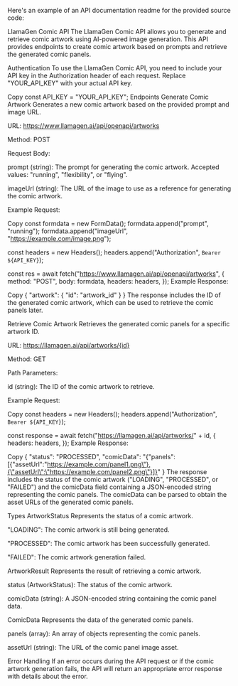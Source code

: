Here's an example of an API documentation readme for the provided source code:

LlamaGen Comic API
The LlamaGen Comic API allows you to generate and retrieve comic artwork using AI-powered image generation. This API provides endpoints to create comic artwork based on prompts and retrieve the generated comic panels.

Authentication
To use the LlamaGen Comic API, you need to include your API key in the Authorization header of each request. Replace "YOUR_API_KEY" with your actual API key.

Copy
const API_KEY = "YOUR_API_KEY";
Endpoints
Generate Comic Artwork
Generates a new comic artwork based on the provided prompt and image URL.

URL: https://www.llamagen.ai/api/openapi/artworks

Method: POST

Request Body:

prompt (string): The prompt for generating the comic artwork. Accepted values: "running", "flexibility", or "flying".

imageUrl (string): The URL of the image to use as a reference for generating the comic artwork.

Example Request:

Copy
const formdata = new FormData();
formdata.append("prompt", "running");
formdata.append("imageUrl", "https://example.com/image.png");

const headers = new Headers();
headers.append("Authorization", `Bearer ${API_KEY}`);

const res = await fetch("https://www.llamagen.ai/api/openapi/artworks", {
  method: "POST",
  body: formdata,
  headers: headers,
});
Example Response:

Copy
{
  "artwork": {
    "id": "artwork_id"
  }
}
The response includes the ID of the generated comic artwork, which can be used to retrieve the comic panels later.

Retrieve Comic Artwork
Retrieves the generated comic panels for a specific artwork ID.

URL: https://llamagen.ai/api/artworks/{id}

Method: GET

Path Parameters:

id (string): The ID of the comic artwork to retrieve.

Example Request:

Copy
const headers = new Headers();
headers.append("Authorization", `Bearer ${API_KEY}`);

const response = await fetch("https://llamagen.ai/api/artworks/" + id, {
  headers: headers,
});
Example Response:

Copy
{
  "status": "PROCESSED",
  "comicData": "{\"panels\":[{\"assetUrl\":\"https://example.com/panel1.png\"},{\"assetUrl\":\"https://example.com/panel2.png\"}]}"
}
The response includes the status of the comic artwork ("LOADING", "PROCESSED", or "FAILED") and the comicData field containing a JSON-encoded string representing the comic panels. The comicData can be parsed to obtain the asset URLs of the generated comic panels.

Types
ArtworkStatus
Represents the status of a comic artwork.

"LOADING": The comic artwork is still being generated.

"PROCESSED": The comic artwork has been successfully generated.

"FAILED": The comic artwork generation failed.

ArtworkResult
Represents the result of retrieving a comic artwork.

status (ArtworkStatus): The status of the comic artwork.

comicData (string): A JSON-encoded string containing the comic panel data.

ComicData
Represents the data of the generated comic panels.

panels (array): An array of objects representing the comic panels.

assetUrl (string): The URL of the comic panel image asset.

Error Handling
If an error occurs during the API request or if the comic artwork generation fails, the API will return an appropriate error response with details about the error.